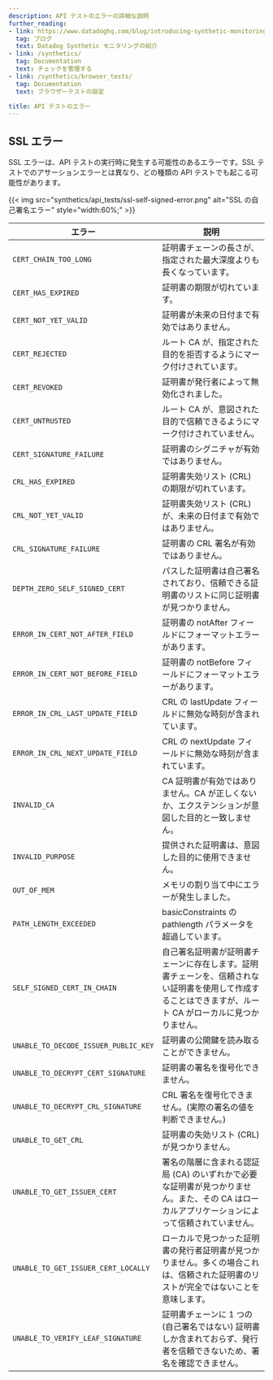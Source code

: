 ```yaml
---
description: API テストのエラーの詳細な説明
further_reading:
- link: https://www.datadoghq.com/blog/introducing-synthetic-monitoring/
  tag: ブログ
  text: Datadog Synthetic モニタリングの紹介
- link: /synthetics/
  tag: Documentation
  text: チェックを管理する
- link: /synthetics/browser_tests/
  tag: Documentation
  text: ブラウザーテストの設定

title: API テストのエラー
---
```


## SSL エラー

SSL エラーは、API テストの実行時に発生する可能性のあるエラーです。SSL テストでのアサーションエラーとは異なり、どの種類の API テストでも起こる可能性があります。

{{< img src="synthetics/api_tests/ssl-self-signed-error.png" alt="SSL の自己署名エラー" style="width:60%;" >}}

| エラー                                | 説明                                                                                                                                                              |
| ------------------------------------ | ------------------------------------------------------------------------------------------------------------------------------------------------------------------------ |
| `CERT_CHAIN_TOO_LONG`                | 証明書チェーンの長さが、指定された最大深度よりも長くなっています。                                                                                                 |
| `CERT_HAS_EXPIRED`                   | 証明書の期限が切れています。                                                                                                                                              |
| `CERT_NOT_YET_VALID`                 | 証明書が未来の日付まで有効ではありません。                                                                                                                        |
| `CERT_REJECTED`                      | ルート CA が、指定された目的を拒否するようにマーク付けされています。                                                                                                                   |
| `CERT_REVOKED`                       | 証明書が発行者によって無効化されました。                                                                                                                               |
| `CERT_UNTRUSTED`                     | ルート CA が、意図された目的で信頼できるようにマーク付けされていません。                                                                                                           |
| `CERT_SIGNATURE_FAILURE`             | 証明書のシグニチャが有効ではありません。                                                                                                                           |
| `CRL_HAS_EXPIRED`                    | 証明書失効リスト (CRL) の期限が切れています。                                                                                                                       |
| `CRL_NOT_YET_VALID`                  | 証明書失効リスト (CRL) が、未来の日付まで有効ではありません。                                                                                                  |
| `CRL_SIGNATURE_FAILURE`              | 証明書の CRL 署名が有効ではありません。                                                                                                                       |
| `DEPTH_ZERO_SELF_SIGNED_CERT`        | パスした証明書は自己署名されており、信頼できる証明書のリストに同じ証明書が見つかりません。                                                      |
| `ERROR_IN_CERT_NOT_AFTER_FIELD`      | 証明書の notAfter フィールドにフォーマットエラーがあります。                                                                                                        |
| `ERROR_IN_CERT_NOT_BEFORE_FIELD`     | 証明書の notBefore フィールドにフォーマットエラーがあります。                                                                                                       |
| `ERROR_IN_CRL_LAST_UPDATE_FIELD`     | CRL の lastUpdate フィールドに無効な時刻が含まれています。                                                                                                                       |
| `ERROR_IN_CRL_NEXT_UPDATE_FIELD`     | CRL の nextUpdate フィールドに無効な時刻が含まれています。                                                                                                                       |
| `INVALID_CA`                         | CA 証明書が有効ではありません。CA が正しくないか、エクステンションが意図した目的と一致しません。                                                     |
| `INVALID_PURPOSE`                    | 提供された証明書は、意図した目的に使用できません。                                                                                               |
| `OUT_OF_MEM`                         | メモリの割り当て中にエラーが発生しました。                                                                                                                               |
| `PATH_LENGTH_EXCEEDED`               | basicConstraints の pathlength パラメータを超過しています。                                                                                                                  |
| `SELF_SIGNED_CERT_IN_CHAIN`          | 自己署名証明書が証明書チェーンに存在します。証明書チェーンを、信頼されない証明書を使用して作成することはできますが、ルート CA がローカルに見つかりません。 |
| `UNABLE_TO_DECODE_ISSUER_PUBLIC_KEY` | 証明書の公開鍵を読み取ることができません。                                                                                                                        |
| `UNABLE_TO_DECRYPT_CERT_SIGNATURE`   | 証明書の署名を復号化できません。                                                                                                                      |
| `UNABLE_TO_DECRYPT_CRL_SIGNATURE`    | CRL 署名を復号化できません。(実際の署名の値を判断できません。)                                                                                |
| `UNABLE_TO_GET_CRL`                  | 証明書の失効リスト (CRL) が見つかりません。                                                                                                                      |
| `UNABLE_TO_GET_ISSUER_CERT`          | 署名の階層に含まれる認証局 (CA) のいずれかで必要な証明書が見つかりません。また、その CA はローカルアプリケーションによって信頼されていません。               |
| `UNABLE_TO_GET_ISSUER_CERT_LOCALLY`  | ローカルで見つかった証明書の発行者証明書が見つかりません。多くの場合これは、信頼された証明書のリストが完全ではないことを意味します。                            |
| `UNABLE_TO_VERIFY_LEAF_SIGNATURE`    | 証明書チェーンに 1 つの (自己署名ではない) 証明書しか含まれておらず、発行者を信頼できないため、署名を確認できません。                         |
